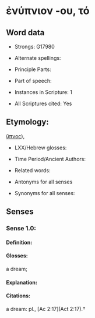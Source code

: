 # ἐνύπνιον -ου, τό

<!-- Status: S2=NeedsEdits -->
<!-- Lexica used for edits:   -->

## Word data

* Strongs: G17980

* Alternate spellings:



* Principle Parts: 


* Part of speech: 


* Instances in Scripture: 1

* All Scriptures cited: Yes

## Etymology: 

[ὕπνος]()), 

* LXX/Hebrew glosses: 


* Time Period/Ancient Authors: 


* Related words: 

* Antonyms for all senses

* Synonyms for all senses: 


## Senses 


### Sense  1.0: 

#### Definition: 

#### Glosses: 

a dream; 

#### Explanation: 


#### Citations: 

a dream: pl., [Ac 2:17](Act 2:17).†
